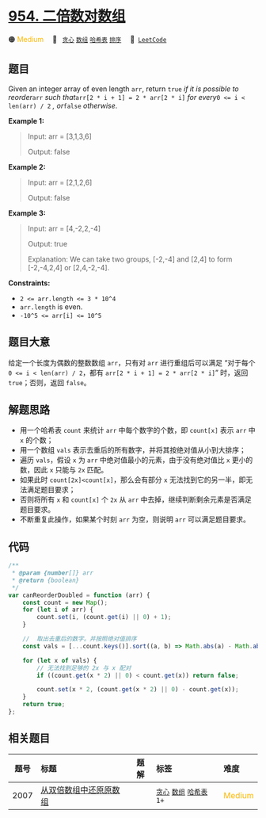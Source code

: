 # [954. 二倍数对数组](https://leetcode.com/problems/array-of-doubled-pairs)

🟠 <font color=#ffb800>Medium</font>&emsp; 🔖&ensp; [`贪心`](/tag/greedy.md) [`数组`](/tag/array.md) [`哈希表`](/tag/hash-table.md) [`排序`](/tag/sorting.md)&emsp; 🔗&ensp;[`LeetCode`](https://leetcode.com/problems/array-of-doubled-pairs)

## 题目

Given an integer array of even length `arr`, return `true` _if it is possible
to reorder_`arr` _such that_`arr[2 * i + 1] = 2 * arr[2 * i]` _for every_`0 <=
i < len(arr) / 2` _, or_`false` _otherwise_.

**Example 1:**

> Input: arr = [3,1,3,6]
>
> Output: false

**Example 2:**

> Input: arr = [2,1,2,6]
>
> Output: false

**Example 3:**

> Input: arr = [4,-2,2,-4]
>
> Output: true
>
> Explanation: We can take two groups, [-2,-4] and [2,4] to form [-2,-4,2,4] or [2,4,-2,-4].

**Constraints:**

- `2 <= arr.length <= 3 * 10^4`
- `arr.length` is even.
- `-10^5 <= arr[i] <= 10^5`

## 题目大意

给定一个长度为偶数的整数数组 `arr`，只有对 `arr` 进行重组后可以满足 “对于每个 `0 <= i < len(arr) / 2`，都有 `arr[2 * i + 1] = 2 * arr[2 * i]`” 时，返回 `true`；否则，返回 `false`。

## 解题思路

- 用一个哈希表 `count` 来统计 `arr` 中每个数字的个数，即 `count[x]` 表示 `arr` 中 `x` 的个数；
- 用一个数组 `vals` 表示去重后的所有数字，并将其按绝对值从小到大排序；
- 遍历 `vals`，假设 `x` 为 `arr` 中绝对值最小的元素，由于没有绝对值比 `x` 更小的数，因此 `x` 只能与 `2x` 匹配。
- 如果此时 `count[2x]<count[x]`，那么会有部分 `x` 无法找到它的另一半，即无法满足题目要求；
- 否则将所有 `x` 和 `count[x]` 个 `2x` 从 `arr` 中去掉，继续判断剩余元素是否满足题目要求。
- 不断重复此操作，如果某个时刻 `arr` 为空，则说明 `arr` 可以满足题目要求。

## 代码

```javascript
/**
 * @param {number[]} arr
 * @return {boolean}
 */
var canReorderDoubled = function (arr) {
	const count = new Map();
	for (let i of arr) {
		count.set(i, (count.get(i) || 0) + 1);
	}

	//  取出去重后的数字。并按照绝对值排序
	const vals = [...count.keys()].sort((a, b) => Math.abs(a) - Math.abs(b));

	for (let x of vals) {
		// 无法找到足够的 2x 与 x 配对
		if ((count.get(x * 2) || 0) < count.get(x)) return false;

		count.set(x * 2, (count.get(x * 2) || 0) - count.get(x));
	}
	return true;
};
```

## 相关题目

<!-- prettier-ignore -->
| 题号 | 标题 | 题解 | 标签 | 难度 |
| :------: | :------ | :------: | :------ | :------ |
| 2007 | [从双倍数组中还原原数组](https://leetcode.com/problems/find-original-array-from-doubled-array) |  |  [`贪心`](/tag/greedy.md) [`数组`](/tag/array.md) [`哈希表`](/tag/hash-table.md) `1+` | <font color=#ffb800>Medium</font> |